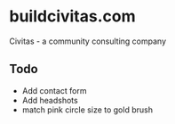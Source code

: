 # buildcivitas.com
Civitas - a community consulting company

## Todo

* Add contact form
* Add headshots
* match pink circle size to gold brush
